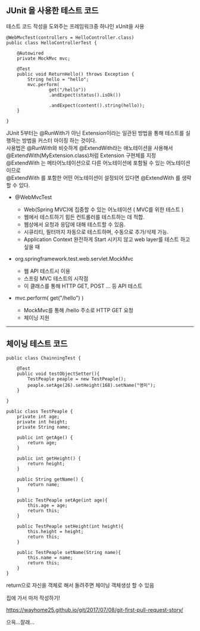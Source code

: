 ## JUnit 을 사용한 테스트 코드

테스트 코드 작성을 도와주는 프레임워크중 하나인 xUnit을 사용

```
@WebMvcTest(controllers = HelloController.class)
public class HelloControllerTest {

    @Autowired
    private MockMvc mvc;

    @Test
    public void ReturnHello() throws Exception {
        String hello = "hello";
        mvc.perform(
                get("/hello"))
                .andExpect(status().isOk())
				
                .andExpect(content().string(hello));
    }

}

```

JUnit 5부터는 @RunWith가 아닌 Extension이라는 일관된 방법을 통해 테스트를 실행하는 방법을 커스터 마이징 하는 것이다. 
<br/>
사용법은 @RunWith와 비슷하게 @ExtendWith라는 애노테이션을 사용해서 
<br/>
@ExtendWith(MyExtension.class)처럼 Extension 구현체를 지정
<br/>
@ExtendWith 는 메타어노테이션으로 다른 어노테이션에 포함될 수 있는 어노테이션이므로
<br/>
@ExtendWith 를 포함한 어떤 어노테이션이 설정되어 있다면 @ExtendWith 를 생략 할 수 있다.
<br/>


- @WebMvcTest
	- Web(Spring MVC)에 집중할 수 있는 어노테이션 ( MVC를 위한 테스트 )
	- 웹에서 테스트하기 힘든 컨트롤러를 테스트하는 데 적합.
	- 웹상에서 요청과 응답에 대해 테스트할 수 있음.
	- 시큐리티, 필터까지 자동으로 테스트하며, 수동으로 추가/삭제 가능.
	- Application Context 완전하게 Start 시키지 않고 web layer를 테스트 하고 싶을 때

- org.springframework.test.web.servlet.MockMvc
	- 웹 API 테스트시 이용
	- 스프링 MVC 테스트의 시작점
	- 이 클래스를 통해 HTTP GET, POST ... 등 API 테스트
	
- mvc.perform( get("/hello") )
	- MockMvc를 통해 /hello 주소로 HTTP GET 요청
	- 체이닝 지원










---

## 체이닝 테스트 코드

```
public class ChainningTest {

    @Test
    public void testObjectSetter(){
        TestPeaple peaple = new TestPeaple();
        peaple.setAge(26).setHeight(168).setName("앵미");
    }

}
```
```
public class TestPeaple {
    private int age;
    private int height;
    private String name;

    public int getAge() {
        return age;
    }

    public int getHeight() {
        return height;
    }

    public String getName() {
        return name;
    }

    public TestPeaple setAge(int age){
        this.age = age;
        return this;
    }

    public TestPeaple setHeight(int height){
        this.height = height;
        return this;
    }

    public TestPeaple setName(String name){
        this.name = name;
        return this;
    }
}
```

return으로 자신을 객체로 해서 돌려주면 체이닝 객체생성 할 수 있음

집에 가서 마저 작성하기! 

https://wayhome25.github.io/git/2017/07/08/git-first-pull-request-story/

으윽...잘래...


